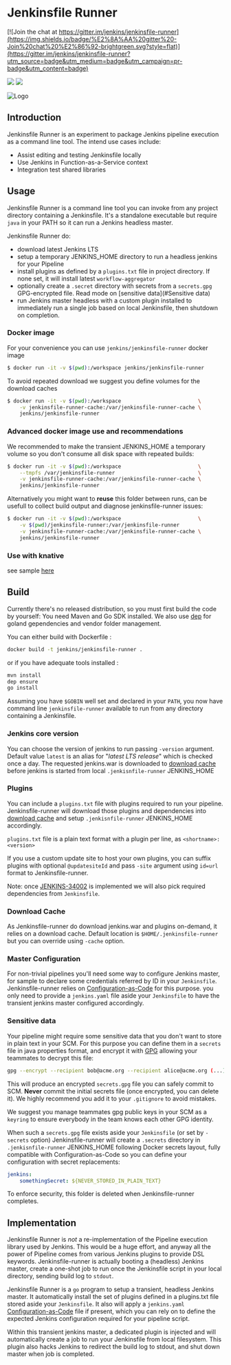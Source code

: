 # Jenkinsfile Runner

[![Join the chat at https://gitter.im/jenkins/jenkinsfile-runner](https://img.shields.io/badge/%E2%8A%AA%20gitter%20-Join%20chat%20%E2%86%92-brightgreen.svg?style=flat)](https://gitter.im/jenkins/jenkinsfile-runner?utm_source=badge&utm_medium=badge&utm_campaign=pr-badge&utm_content=badge)

[![](https://images.microbadger.com/badges/commit/jenkins/jenkinsfile-runner.svg)](https://microbadger.com/images/jenkins/jenkinsfile-runner)
[![](https://images.microbadger.com/badges/image/jenkins/jenkinsfile-runner.svg)](https://microbadger.com/images/jenkins/jenkinsfile-runner)


![Logo](https://github.com/jenkinsci/jenkinsfile-runner/raw/master/logo.png)

## Introduction

Jenkinsfile Runner is an experiment to package Jenkins pipeline execution as a command line tool. The intend use cases include:

- Assist editing and testing Jenkinsfile locally
- Use Jenkins in Function-as-a-Service context
- Integration test shared libraries



## Usage

Jenkinsfile Runner is a command line tool you can invoke from any project directory containing a Jenkinsfile. It's a standalone
executable but require `java` in your PATH so it can run a Jenkins headless master.

Jenkinsfile Runner do:

- download latest Jenkins LTS
- setup a temporary JENKINS_HOME directory to run a headless jenkins for your Pipeline
- install plugins as defined by a `plugins.txt` file in project directory. If none set, it will install latest `workflow-aggregator`
- optionally create a `.secret` directory with secrets from a `secrets.gpg` GPG-encrypted file. Read mode on [sensitive data](#Sensitive data)  
- run Jenkins master headless with a custom plugin installed to immediately run a single job based on local Jenkinsfile, then shutdown on completion.

### Docker image

For your convenience you can use `jenkins/jenkinsfile-runner` docker image

```bash
$ docker run -it -v $(pwd):/workspace jenkins/jenkinsfile-runner
```` 

To avoid repeated download we suggest you define volumes for the download caches

```bash
$ docker run -it -v $(pwd):/workspace                         \
    -v jenkinsfile-runner-cache:/var/jenkinsfile-runner-cache \
    jenkins/jenkinsfile-runner
```` 

### Advanced docker image use and recommendations

We recommended to make the transient JENKINS_HOME a temporary volume so you don't consume all disk space with 
repeated builds:  

```bash
$ docker run -it -v $(pwd):/workspace                         \
    --tmpfs /var/jenkinsfile-runner                           \
    -v jenkinsfile-runner-cache:/var/jenkinsfile-runner-cache \
    jenkins/jenkinsfile-runner
```` 

Alternatively you might want to **reuse** this folder between runs, can be usefull to collect build output and
diagnose jenkinsfile-runner issues:

```bash
$ docker run -it -v $(pwd):/workspace                         \
    -v $(pwd)/jenkinsfile-runner:/var/jenkinsfile-runner                           \
    -v jenkinsfile-runner-cache:/var/jenkinsfile-runner-cache \
    jenkins/jenkinsfile-runner
```` 

### Use with knative

see sample [here](knative/)


## Build

Currently there's no released distribution, so you must first build the code by yourself:
You need Maven and Go SDK installed.
We also use [dep](https://github.com/golang/dep) for goland gependencies and vendor folder management.

You can either build with Dockerfile :
```sh
docker build -t jenkins/jenkinsfile-runner . 
```

or if you have adequate tools installed :

```sh
mvn install
dep ensure
go install 
```

Assuming you have `$GOBIN` well set and declared in your `PATH`, you now have command line `jenkinsfile-runner` 
available to run from any directory containing a Jenkinsfile.   

### Jenkins core version

You can choose the version of jenkins to run passing `-version` argument. Default value `latest` is an alias for
"_latest LTS release_" which is checked once a day. The requested jenkins.war is downloaded to [download cache](#cache) before
jenkins is started from local `.jenkisnfile-runner` JENKINS_HOME

### Plugins

You can include a `plugins.txt` file with plugins required to run your pipeline. Jenkinsfile-runner will 
download those plugins and dependencies into [download cache](#cache) and setup `.jenkisnfile-runner` JENKINS_HOME
accordingly.

`plugins.txt` file is a plain text format with a plugin per line, as
`<shortname>:<version>` 

If you use a custom update site to host your own plugins, you can suffix plugins with optional `@updatesiteId` and 
pass `-site` argument using `id=url` format to Jenkinsfile-runner.
 

Note: once [JENKINS-34002](https://issues.jenkins-ci.org/browse/JENKINS-34002) is implemented we will also
pick required dependencies from `Jenkinsfile`. 

### <a name="cache"></a>Download Cache

As Jenkinsfile-runner do download jenkins.war and plugins on-demand, it relies on a download cache.
Default location is `$HOME/.jenkinsfile-runner` but you can override using `-cache` option.


### Master Configuration

For non-trivial pipelines you'll need some way to configure Jenkins master, for sample to declare some
credentials referred by ID in your `Jenkinsfile`. Jenkinsfile-runner relies on 
[Configuration-as-Code](https://github.com/jenkinsci/jep/tree/master/jep/201) for this purpose. you only
need to provide a `jenkins.yaml` file aside your `Jenkinsfile` to have the transient jenkins master
configured accordingly. 

### Sensitive data

Your pipeline might require some sensitive data that you don't want to store in plain text in your SCM. 
For this purpose you can define them in a `secrets` file in java properties format, and encrypt it with
[GPG](https://www.gnupg.org/) allowing your teammates to decrypt this file: 

```bash
gpg --encrypt --recipient bob@acme.org --recipient alice@acme.org (...) secrets
``` 
This will produce an encrypted `secrets.gpg` file you can safely commit to SCM. **Never** commit the
initial secrets file (once encrypted, you can delete it). We highly recommend you add it to your
`.gitignore` to avoid mistakes.

We suggest you manage teammates gpg public keys in your SCM as a `keyring` to ensure everybody in the 
team knows each other GPG identity.

When such a `secrets.gpg` file exists aside your `Jenkinsfile` (or set by `-secrets` option) Jenkinsfile-runner
will create a `.secrets` directory in `.jenkisnfile-runner` JENKINS_HOME following Docker secrets layout, 
fully compatible with Configuration-as-Code so you can define your configuration with secret replacements:

```yaml
jenkins:
    somethingSecret: ${NEVER_STORED_IN_PLAIN_TEXT}
```  
To enforce security, this folder is deleted when Jenkinsfile-runner completes. 

## Implementation

Jenkinsfile Runner is *not* a re-implementation of the Pipeline execution library used by Jenkins. This would be a huge effort, and
anyway all the power of Pipeline comes from various Jenkins plugins to provide DSL keywords. Jenkinsfile-runner is
actually booting a (headless) Jenkins master, create a one-shot job to run once the Jenkinsfile script in your local 
directory, sending build log to `stdout`. 

Jenkinsfile Runner is a `go` program to setup a transient, headless Jenkins master. It automatically install the set of
plugins defined in a plugins.txt file stored aside your `Jenkinsfile`. It also will apply a `jenkins.yaml` 
[Configuration-as-Code](https://github.com/jenkinsci/configuration-as-code-plugin) file if present, which you can rely 
on to define the expected Jenkins configuration required for your pipeline script.

Within this transient jenkins master, a dedicated plugin is injected and will automatically create a job to run your
Jenkinsfile from local filesystem. This plugin also hacks Jenkins to redirect the build log to stdout, and shut down 
master when job is completed. 

